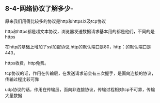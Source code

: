 ## 8-4-网络协议了解多少-

原来我们用得比较多的协议是http和https以及tcp协议

http和https都是超文本协议，浏览器发送数据请求基本用的都是他们，不同的是https

在http的基础上增加了ssl加密协议,http的默认端口是80，http：的默认端口是443，

https收费，http免费。

tcp协议的话，作用在传输层，在发送请求前会有三次握手，是面向连接的协议，传输过程比较可靠

udp协议的话，作用在传输层，面向非连接协议，传输过程相对tcp不可靠，传输大量数据
